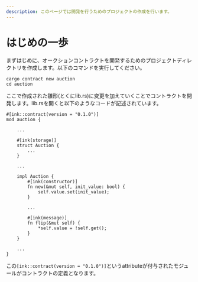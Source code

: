 ```yaml
---
description: このページでは開発を行うためのプロジェクトの作成を行います。
---
```


# はじめの一歩

まずはじめに、オークションコントラクトを開発するためのプロジェクトディレクトリを作成します。以下のコマンドを実行してください。

```text
cargo contract new auction
cd auction
```

ここで作成された雛形\(とくにlib.rs\)に変更を加えていくことでコントラクトを開発します。lib.rsを開くと以下のようなコードが記述されています。

```text
#[ink::contract(version = "0.1.0")]
mod auction {

    ...
    
    #[ink(storage)]
    struct Auction {
        ...
    }
    
    ...
    
    impl Auction {
        #[ink(constructor)]
        fn new(&mut self, init_value: bool) {
            self.value.set(init_value);
        }
        
        ...
        
        #[ink(message)]
        fn flip(&mut self) {
            *self.value = !self.get();
        }
    } 
       
    ...
}
```

この`[ink::contract(version = "0.1.0")]`というattributeが付与されたモジュールがコントラクトの定義となります。


